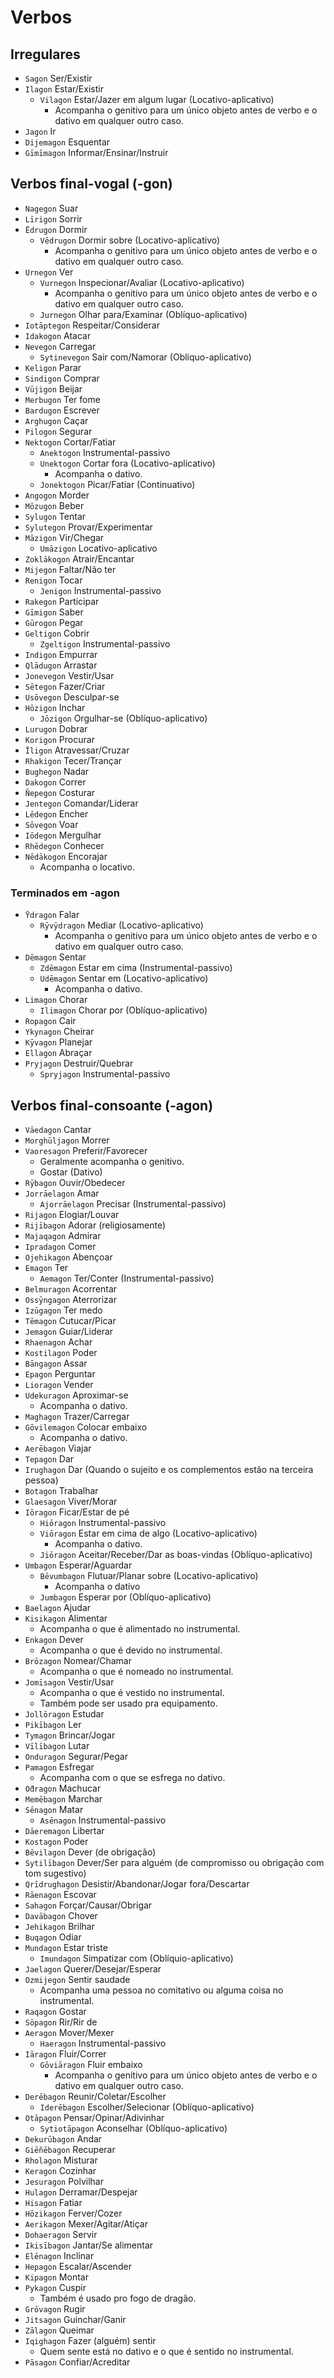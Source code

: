 # Verbos

## Irregulares

-   `Sagon` Ser/Existir
-   `Ilagon` Estar/Existir
    -   `Vilagon` Estar/Jazer em algum lugar (Locativo-aplicativo)
        -   Acompanha o genitivo para um único objeto antes de verbo e o dativo em qualquer outro caso.
-   `Jagon` Ir
-   `Dijemagon` Esquentar
-   `Gīmīmagon` Informar/Ensinar/Instruir

## Verbos final-vogal (-gon)

-   `Nagegon` Suar
-   `Līrigon` Sorrir
-   `Ēdrugon` Dormir
    -   `Vēdrugon` Dormir sobre (Locativo-aplicativo)
        -   Acompanha o genitivo para um único objeto antes de verbo e o dativo em qualquer outro caso.
-   `Urnegon` Ver
    -   `Vurnegon` Inspecionar/Avaliar (Locativo-aplicativo)
        -   Acompanha o genitivo para um único objeto antes de verbo e o dativo em qualquer outro caso.
    -   `Jurnegon` Olhar para/Examinar (Oblíquo-aplicativo)
-   `Iotāptegon` Respeitar/Considerar
-   `Idakogon` Atacar
-   `Nevegon` Carregar
    -   `Sytinevegon` Sair com/Namorar (Oblíquo-aplicativo)
-   `Keligon` Parar
-   `Sindigon` Comprar
-   `Vūjigon` Beijar
-   `Merbugon` Ter fome
-   `Bardugon` Escrever
-   `Arghugon` Caçar
-   `Pilogon` Segurar
-   `Nektogon` Cortar/Fatiar
    -   `Anektogon` Instrumental-passivo
    -   `Unektogon` Cortar fora (Locativo-aplicativo)
        -   Acompanha o dativo.
    -   `Jonektogon` Picar/Fatiar (Continuativo)
-   `Angogon` Morder
-   `Mōzugon` Beber
-   `Sylugon` Tentar
-   `Sylutegon` Provar/Experimentar
-   `Māzigon` Vir/Chegar
    -   `Umāzigon` Locativo-aplicativo
-   `Zoklākogon` Atrair/Encantar
-   `Mijegon` Faltar/Não ter
-   `Renigon` Tocar
    -   `Jenigon` Instrumental-passivo
-   `Rakegon` Participar
-   `Gīmigon` Saber
-   `Gūrogon` Pegar
-   `Geltigon` Cobrir
    -   `Zgeltigon` Instrumental-passivo
-   `Indigon` Empurrar
-   `Qlādugon` Arrastar
-   `Jonevegon` Vestir/Usar
-   `Sētegon` Fazer/Criar
-   `Usōvegon` Desculpar-se
-   `Hōzigon` Inchar
    -   `Jōzigon` Orgulhar-se (Oblíquo-aplicativo)
-   `Lurugon` Dobrar
-   `Korigon` Procurar
-   `Īligon` Atravessar/Cruzar
-   `Rhakigon` Tecer/Trançar
-   `Bughegon` Nadar
-   `Dakogon` Correr
-   `Ñepegon` Costurar
-   `Jentegon` Comandar/Liderar
-   `Lēdegon` Encher
-   `Sōvegon` Voar
-   `Iōdegon` Mergulhar
-   `Rhēdegon` Conhecer
-   `Nēdākogon` Encorajar
    -   Acompanha o locativo.

### Terminados em -agon

-   `Ȳdragon` Falar
    -   `Rȳvȳdragon` Mediar (Locativo-aplicativo)
        -   Acompanha o genitivo para um único objeto antes de verbo e o dativo em qualquer outro caso.
-   `Dēmagon` Sentar
    -   `Zdēmagon` Estar em cima (Instrumental-passivo)
    -   `Udēmagon` Sentar em (Locativo-aplicativo)
        -   Acompanha o dativo.
-   `Limagon` Chorar
    -   `Ilimagon` Chorar por (Oblíquo-aplicativo)
-   `Ropagon` Cair
-   `Ykynagon` Cheirar
-   `Kȳvagon` Planejar
-   `Ellagon` Abraçar
-   `Pryjagon` Destruir/Quebrar
    -   `Spryjagon` Instrumental-passivo

## Verbos final-consoante (-agon)

-   `Vāedagon` Cantar
-   `Morghūljagon` Morrer
-   `Vaoresagon` Preferir/Favorecer
    -   Geralmente acompanha o genitivo.
    -   Gostar (Dativo)
-   `Rȳbagon` Ouvir/Obedecer
-   `Jorrāelagon` Amar
    -   `Ajorrāelagon` Precisar (Instrumental-passivo)
-   `Rijagon` Elogiar/Louvar
-   `Rijībagon` Adorar (religiosamente)
-   `Majaqagon` Admirar
-   `Ipradagon` Comer
-   `Ojehikagon` Abençoar
-   `Emagon` Ter
    -   `Aemagon` Ter/Conter (Instrumental-passivo)
-   `Belmuragon` Acorrentar
-   `Ossȳngagon` Aterrorizar
-   `Izūgagon` Ter medo
-   `Tēmagon` Cutucar/Picar
-   `Jemagon` Guiar/Liderar
-   `Rhaenagon` Achar
-   `Kostilagon` Poder
-   `Bāngagon` Assar
-   `Epagon` Perguntar
-   `Lioragon` Vender
-   `Udekuragon` Aproximar-se
    -   Acompanha o dativo.
-   `Maghagon` Trazer/Carregar
-   `Gōvilemagon` Colocar embaixo
    -   Acompanha o dativo.
-   `Aerēbagon` Viajar
-   `Tepagon` Dar
-   `Irughagon` Dar (Quando o sujeito e os complementos estão na terceira pessoa)
-   `Botagon` Trabalhar
-   `Glaesagon` Viver/Morar
-   `Iōragon` Ficar/Estar de pé
    -   `Hiōragon` Instrumental-passivo
    -   `Viōragon` Estar em cima de algo (Locativo-aplicativo)
        -   Acompanha o dativo.
    -   `Jiōragon` Aceitar/Receber/Dar as boas-vindas (Oblíquo-aplicativo)
-   `Umbagon` Esperar/Aguardar
    -   `Bēvumbagon` Flutuar/Planar sobre (Locativo-aplicativo)
        -   Acompanha o dativo
    -   `Jumbagon` Esperar por (Oblíquo-aplicativo)
-   `Baelagon` Ajudar
-   `Kisikagon` Alimentar
    -   Acompanha o que é alimentado no instrumental.
-   `Enkagon` Dever
    -   Acompanha o que é devido no instrumental.
-   `Brōzagon` Nomear/Chamar
    -   Acompanha o que é nomeado no instrumental.
-   `Jomīsagon` Vestir/Usar
    -   Acompanha o que é vestido no instrumental.
    -   Também pode ser usado pra equipamento.
-   `Jollōragon` Estudar
-   `Pikībagon` Ler
-   `Tymagon` Brincar/Jogar
-   `Vīlībagon` Lutar
-   `Onduragon` Segurar/Pegar
-   `Pamagon` Esfregar
    -   Acompanha com o que se esfrega no dativo.
-   `О̄dragon` Machucar
-   `Memēbagon` Marchar
-   `Sēnagon` Matar
    -   `Asēnagon` Instrumental-passivo
-   `Dāeremagon` Libertar
-   `Kostagon` Poder
-   `Bēvilagon` Dever (de obrigação)
-   `Sytilībagon` Dever/Ser para alguém (de compromisso ou obrigação com tom sugestivo)
-   `Qrīdrughagon` Desistir/Abandonar/Jogar fora/Descartar
-   `Rāenagon` Escovar
-   `Sahagon` Forçar/Causar/Obrigar
-   `Davābagon` Chover
-   `Jehikagon` Brilhar
-   `Buqagon` Odiar
-   `Mundagon` Estar triste
    -   `Imundagon` Simpatizar com (Oblíquio-aplicativo)
-   `Jaelagon` Querer/Desejar/Esperar
-   `Ozmijegon` Sentir saudade
    -   Acompanha uma pessoa no comitativo ou alguma coisa no instrumental.
-   `Raqagon` Gostar
-   `Sōpagon` Rir/Rir de
-   `Aeragon` Mover/Mexer
    -   `Haeragon` Instrumental-passivo
-   `Iāragon` Fluir/Correr
    -   `Gōviāragon` Fluir embaixo
        -   Acompanha o genitivo para um único objeto antes de verbo e o dativo em qualquer outro caso.
-   `Derēbagon` Reunir/Coletar/Escolher
    -   `Iderēbagon` Escolher/Selecionar (Oblíquo-aplicativo)
-   `Otāpagon` Pensar/Opinar/Adivinhar
    -   `Sytiotāpagon` Aconselhar (Oblíquo-aplicativo)
-   `Dekurūbagon` Andar
-   `Giēñēbagon` Recuperar
-   `Rholagon` Misturar
-   `Keragon` Cozinhar
-   `Jesuragon` Polvilhar
-   `Hulagon` Derramar/Despejar
-   `Hisagon` Fatiar
-   `Hōzikagon` Ferver/Cozer
-   `Aerikagon` Mexer/Agitar/Atiçar
-   `Dohaeragon` Servir
-   `Ikisībagon` Jantar/Se alimentar
-   `Elēnagon` Inclinar
-   `Hepagon` Escalar/Ascender
-   `Kipagon` Montar
-   `Pykagon` Cuspir
    -   Também é usado pro fogo de dragão.
-   `Grōvagon` Rugir
-   `Jitsagon` Guinchar/Ganir
-   `Zālagon` Queimar
-   `Iqighagon` Fazer (alguém) sentir
    -   Quem sente está no dativo e o que é sentido no instrumental.
-   `Pāsagon` Confiar/Acreditar
